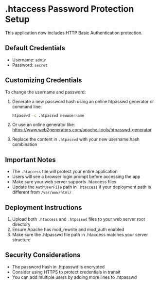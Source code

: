
# .htaccess Password Protection Setup

This application now includes HTTP Basic Authentication protection.

## Default Credentials
- Username: `admin`
- Password: `secret`

## Customizing Credentials

To change the username and password:

1. Generate a new password hash using an online htpasswd generator or command line:
   ```bash
   htpasswd -c .htpasswd newusername
   ```

2. Or use an online generator like: https://www.web2generators.com/apache-tools/htpasswd-generator

3. Replace the content in `.htpasswd` with your new username:hash combination

## Important Notes

- The `.htaccess` file will protect your entire application
- Users will see a browser login prompt before accessing the app
- Make sure your web server supports .htaccess files
- Update the `AuthUserFile` path in `.htaccess` if your deployment path is different from `/var/www/html/`

## Deployment Instructions

1. Upload both `.htaccess` and `.htpasswd` files to your web server root directory
2. Ensure Apache has mod_rewrite and mod_auth enabled
3. Make sure the .htpasswd file path in .htaccess matches your server structure

## Security Considerations

- The password hash in .htpasswd is encrypted
- Consider using HTTPS to protect credentials in transit
- You can add multiple users by adding more lines to .htpasswd
